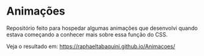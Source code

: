 # Animações

Repositório feito para hospedar algumas animações que desenvolvi quando estava começando a conhecer mais sobre essa função do CSS.

Veja o resultado em: https://raphaeltabaquini.github.io/Animacoes/
